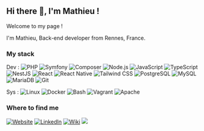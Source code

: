 ## Hi there 👋, I'm Mathieu !

Welcome to my page !

I'm Mathieu, Back-end developer from Rennes, France.

### My stack

Dev : ![PHP](https://img.shields.io/badge/PHP-777BB4?logo=php&logoColor=white&labelColor=777BB4)
![Symfony](https://img.shields.io/badge/Symfony-000000?logo=symfony&logoColor=white&labelColor=000000)
![Composer](https://img.shields.io/badge/Composer-885630?logo=composer&logoColor=white&labelColor=885630)
![Node.js](https://img.shields.io/badge/Node.js-339933?logo=nodedotjs&logoColor=white&labelColor=339933)
![JavaScript](https://img.shields.io/badge/JavaScript-F7DF1E?logo=javascript&logoColor=black&labelColor=F7DF1E)
![TypeScript](https://img.shields.io/badge/TypeScript-3178C6?logo=typescript&logoColor=white&labelColor=3178C6)
![NestJS](https://img.shields.io/badge/NestJS-E0234E?logo=nestjs&logoColor=white&labelColor=E0234E)
![React](https://img.shields.io/badge/React-61DAFB?logo=react&logoColor=white&labelColor=61DAFB)
![React Native](https://img.shields.io/badge/React%20Native-20232A?logo=react&logoColor=white&labelColor=20232A)
![Tailwind CSS](https://img.shields.io/badge/Tailwind%20CSS-38B2AC?logo=tailwindcss&logoColor=white&labelColor=38B2AC)
![PostgreSQL](https://img.shields.io/badge/PostgreSQL-4169E1?logo=postgresql&logoColor=white&labelColor=4169E1)
![MySQL](https://img.shields.io/badge/MySQL-4479A1?logo=mysql&logoColor=white&labelColor=4479A1)
![MariaDB](https://img.shields.io/badge/MariaDB-003545?logo=mariadb&logoColor=white&labelColor=003545)
![Git](https://img.shields.io/badge/Git-F05032?logo=git&logoColor=white&labelColor=F05032)

Sys : ![Linux](https://img.shields.io/badge/Linux-FCC624?logo=linux&logoColor=black&labelColor=FCC624)
![Docker](https://img.shields.io/badge/Docker-2496ED?logo=docker&logoColor=white&labelColor=2496ED)
![Bash](https://img.shields.io/badge/Bash-4EAA25?logo=gnu-bash&logoColor=white&labelColor=4EAA25)
![Vagrant](https://img.shields.io/badge/Vagrant-844A9B?logo=vagrant&logoColor=white&labelColor=844A9B)
![Apache](https://img.shields.io/badge/Apache-D22128?logo=apache&logoColor=white&labelColor=D22128)



### Where to find me

[![Website](https://img.shields.io/badge/my--website-342784.svg?&style=for-the-badge)](https://mathieu-besson.fr)
[![LinkedIn](https://img.shields.io/badge/LinkedIn-0A66C2.svg?&style=for-the-badge&logo=linkedin&logoColor=white)](https://www.linkedin.com/in/mathieubesson/)
[![Wiki](https://img.shields.io/badge/wiki-4B4B4B.svg?&style=for-the-badge&logo=wikipedia&logoColor=white)](https://doc.mathieu-besson.fr)
[![](https://visitcount.itsvg.in/api?id=MathieuBesson&label=Profile%20Views&color=0&icon=5&pretty=false)](https://visitcount.itsvg.in)


